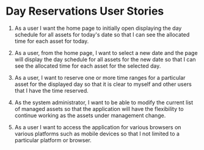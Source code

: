 # Day Reservations User Stories

1. As a user I want the home page to initially open displaying the day schedule for all assets for today's date so that
I can see the allocated time for each asset for today.

2. As a user, from the home page,  I want to select a new date and the page will display the day schedule for all assets for the new date so that I can see the allocated time for each asset for the selected day.

3. As a user, I want to reserve one or more time ranges for a particular asset for the displayed day so that it is clear to myself and other users that I have the time reserved.

4. As the system administrator, I want to be able to modify the current list of managed assets so that the application will 
have the flexibility to continue working as the assets under management change.

5. As a user I want to access the application for various browsers on various platforms such as mobile devices so that I not limited to a particular platform or browser.
